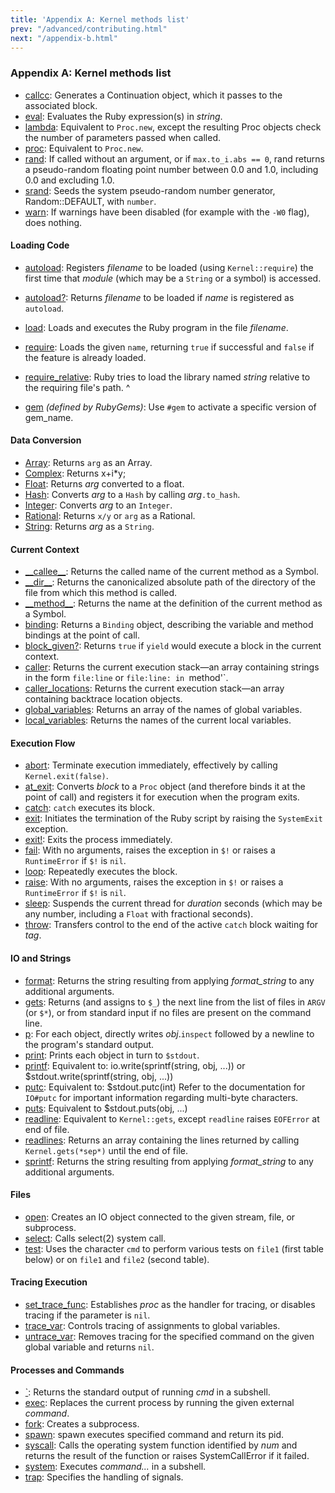 ```yaml
---
title: 'Appendix A: Kernel methods list'
prev: "/advanced/contributing.html"
next: "/appendix-b.html"
---
```


### Appendix A: Kernel methods list[](#appendix-a-kernel-methods-list)



* <a href='https://ruby-doc.org/core-2.6.0/Kernel.html#method-i-callcc'
  class='ruby-doc remote' target='_blank'>callcc</a>\: Generates a
  Continuation object, which it passes to the associated block.
* <a href='https://ruby-doc.org/core-2.6.0/Kernel.html#method-i-eval'
  class='ruby-doc remote' target='_blank'>eval</a>\: Evaluates the Ruby
  expression(s) in *string*.
* <a href='https://ruby-doc.org/core-2.6.0/Kernel.html#method-i-lambda'
  class='ruby-doc remote' target='_blank'>lambda</a>\: Equivalent to
  `Proc.new`, except the resulting Proc objects check the number of
  parameters passed when called.
* <a href='https://ruby-doc.org/core-2.6.0/Kernel.html#method-i-proc'
  class='ruby-doc remote' target='_blank'>proc</a>\: Equivalent to
  `Proc.new`.
* <a href='https://ruby-doc.org/core-2.6.0/Kernel.html#method-i-rand'
  class='ruby-doc remote' target='_blank'>rand</a>\: If called without
  an argument, or if `max.to_i.abs == 0`, rand returns a pseudo-random
  floating point number between 0.0 and 1.0, including 0.0 and excluding
  1.0.
* <a href='https://ruby-doc.org/core-2.6.0/Kernel.html#method-i-srand'
  class='ruby-doc remote' target='_blank'>srand</a>\: Seeds the system
  pseudo-random number generator, Random::DEFAULT, with `number`.
* <a href='https://ruby-doc.org/core-2.6.0/Kernel.html#method-i-warn'
  class='ruby-doc remote' target='_blank'>warn</a>\: If warnings have
  been disabled (for example with the `-W0` flag), does nothing.

#### Loading Code[](#loading-code)

* <a
  href='https://ruby-doc.org/core-2.6.0/Kernel.html#method-i-autoload'
  class='ruby-doc remote' target='_blank'>autoload</a>\: Registers
  *filename* to be loaded (using `Kernel::require`) the first time that
  *module* (which may be a `String` or a symbol) is accessed.
* <a
  href='https://ruby-doc.org/core-2.6.0/Kernel.html#method-i-autoload-3F'
  class='ruby-doc remote' target='_blank'>autoload?</a>\: Returns
  *filename* to be loaded if *name* is registered as `autoload`.
* <a href='https://ruby-doc.org/core-2.6.0/Kernel.html#method-i-load'
  class='ruby-doc remote' target='_blank'>load</a>\: Loads and executes
  the Ruby program in the file *filename*.
* <a href='https://ruby-doc.org/core-2.6.0/Kernel.html#method-i-require'
  class='ruby-doc remote' target='_blank'>require</a>\: Loads the given
  `name`, returning `true` if successful and `false` if the feature is
  already loaded.
* <a
  href='https://ruby-doc.org/core-2.6.0/Kernel.html#method-i-require_relative'
  class='ruby-doc remote' target='_blank'>require\_relative</a>\: Ruby
  tries to load the library named *string* relative to the requiring
  file's path.
^

* <a
  href='https://ruby-doc.org/stdlib-2.6.0/libdoc/rubygems/rdoc/Kernel.html#method-i-gem'
  class='ruby-doc remote' target='_blank'>gem</a> *(defined by
  RubyGems)*\: Use `#gem` to activate a specific version of gem\_name.

#### Data Conversion[](#data-conversion)

* <a href='https://ruby-doc.org/core-2.6.0/Kernel.html#method-i-Array'
  class='ruby-doc remote' target='_blank'>Array</a>\: Returns `arg` as
  an Array.
* <a href='https://ruby-doc.org/core-2.6.0/Kernel.html#method-i-Complex'
  class='ruby-doc remote' target='_blank'>Complex</a>\: Returns x+i\*y;
* <a href='https://ruby-doc.org/core-2.6.0/Kernel.html#method-i-Float'
  class='ruby-doc remote' target='_blank'>Float</a>\: Returns *arg*
  converted to a float.
* <a href='https://ruby-doc.org/core-2.6.0/Kernel.html#method-i-Hash'
  class='ruby-doc remote' target='_blank'>Hash</a>\: Converts *arg* to a
  `Hash` by calling *arg*`.to_hash`.
* <a href='https://ruby-doc.org/core-2.6.0/Kernel.html#method-i-Integer'
  class='ruby-doc remote' target='_blank'>Integer</a>\: Converts *arg*
  to an `Integer`.
* <a
  href='https://ruby-doc.org/core-2.6.0/Kernel.html#method-i-Rational'
  class='ruby-doc remote' target='_blank'>Rational</a>\: Returns `x/y`
  or `arg` as a Rational.
* <a href='https://ruby-doc.org/core-2.6.0/Kernel.html#method-i-String'
  class='ruby-doc remote' target='_blank'>String</a>\: Returns *arg* as
  a `String`.

#### Current Context[](#current-context)

* <a
  href='https://ruby-doc.org/core-2.6.0/Kernel.html#method-i-__callee__'
  class='ruby-doc remote' target='_blank'>\_\_callee\_\_</a>\: Returns
  the called name of the current method as a Symbol.
* <a href='https://ruby-doc.org/core-2.6.0/Kernel.html#method-i-__dir__'
  class='ruby-doc remote' target='_blank'>\_\_dir\_\_</a>\: Returns the
  canonicalized absolute path of the directory of the file from which
  this method is called.
* <a
  href='https://ruby-doc.org/core-2.6.0/Kernel.html#method-i-__method__'
  class='ruby-doc remote' target='_blank'>\_\_method\_\_</a>\: Returns
  the name at the definition of the current method as a Symbol.
* <a href='https://ruby-doc.org/core-2.6.0/Kernel.html#method-i-binding'
  class='ruby-doc remote' target='_blank'>binding</a>\: Returns a
  `Binding` object, describing the variable and method bindings at the
  point of call.
* <a
  href='https://ruby-doc.org/core-2.6.0/Kernel.html#method-i-block_given-3F'
  class='ruby-doc remote' target='_blank'>block\_given?</a>\: Returns
  `true` if `yield` would execute a block in the current context.
* <a href='https://ruby-doc.org/core-2.6.0/Kernel.html#method-i-caller'
  class='ruby-doc remote' target='_blank'>caller</a>\: Returns the
  current execution stack—an array containing strings in the form
  `file:line` or `file:line: in `method'\`.
* <a
  href='https://ruby-doc.org/core-2.6.0/Kernel.html#method-i-caller_locations'
  class='ruby-doc remote' target='_blank'>caller\_locations</a>\:
  Returns the current execution stack—an array containing backtrace
  location objects.
* <a
  href='https://ruby-doc.org/core-2.6.0/Kernel.html#method-i-global_variables'
  class='ruby-doc remote' target='_blank'>global\_variables</a>\:
  Returns an array of the names of global variables.
* <a
  href='https://ruby-doc.org/core-2.6.0/Kernel.html#method-i-local_variables'
  class='ruby-doc remote' target='_blank'>local\_variables</a>\: Returns
  the names of the current local variables.

#### Execution Flow[](#execution-flow)

* <a href='https://ruby-doc.org/core-2.6.0/Kernel.html#method-i-abort'
  class='ruby-doc remote' target='_blank'>abort</a>\: Terminate
  execution immediately, effectively by calling `Kernel.exit(false)`.
* <a href='https://ruby-doc.org/core-2.6.0/Kernel.html#method-i-at_exit'
  class='ruby-doc remote' target='_blank'>at\_exit</a>\: Converts
  *block* to a `Proc` object (and therefore binds it at the point of
  call) and registers it for execution when the program exits.
* <a href='https://ruby-doc.org/core-2.6.0/Kernel.html#method-i-catch'
  class='ruby-doc remote' target='_blank'>catch</a>\: `catch` executes
  its block.
* <a href='https://ruby-doc.org/core-2.6.0/Kernel.html#method-i-exit'
  class='ruby-doc remote' target='_blank'>exit</a>\: Initiates the
  termination of the Ruby script by raising the `SystemExit` exception.
* <a href='https://ruby-doc.org/core-2.6.0/Kernel.html#method-i-exit-21'
  class='ruby-doc remote' target='_blank'>exit!</a>\: Exits the process
  immediately.
* <a href='https://ruby-doc.org/core-2.6.0/Kernel.html#method-i-fail'
  class='ruby-doc remote' target='_blank'>fail</a>\: With no arguments,
  raises the exception in `$!` or raises a `RuntimeError` if `$!` is
  `nil`.
* <a href='https://ruby-doc.org/core-2.6.0/Kernel.html#method-i-loop'
  class='ruby-doc remote' target='_blank'>loop</a>\: Repeatedly executes
  the block.
* <a href='https://ruby-doc.org/core-2.6.0/Kernel.html#method-i-raise'
  class='ruby-doc remote' target='_blank'>raise</a>\: With no arguments,
  raises the exception in `$!` or raises a `RuntimeError` if `$!` is
  `nil`.
* <a href='https://ruby-doc.org/core-2.6.0/Kernel.html#method-i-sleep'
  class='ruby-doc remote' target='_blank'>sleep</a>\: Suspends the
  current thread for *duration* seconds (which may be any number,
  including a `Float` with fractional seconds).
* <a href='https://ruby-doc.org/core-2.6.0/Kernel.html#method-i-throw'
  class='ruby-doc remote' target='_blank'>throw</a>\: Transfers control
  to the end of the active `catch` block waiting for *tag*.

#### IO and Strings[](#io-and-strings)

* <a href='https://ruby-doc.org/core-2.6.0/Kernel.html#method-i-format'
  class='ruby-doc remote' target='_blank'>format</a>\: Returns the
  string resulting from applying *format\_string* to any additional
  arguments.
* <a href='https://ruby-doc.org/core-2.6.0/Kernel.html#method-i-gets'
  class='ruby-doc remote' target='_blank'>gets</a>\: Returns (and
  assigns to `$_`) the next line from the list of files in `ARGV` (or
  `$*`), or from standard input if no files are present on the command
  line.
* <a href='https://ruby-doc.org/core-2.6.0/Kernel.html#method-i-p'
  class='ruby-doc remote' target='_blank'>p</a>\: For each object,
  directly writes *obj*.`inspect` followed by a newline to the program's
  standard output.
* <a href='https://ruby-doc.org/core-2.6.0/Kernel.html#method-i-print'
  class='ruby-doc remote' target='_blank'>print</a>\: Prints each object
  in turn to `$stdout`.
* <a href='https://ruby-doc.org/core-2.6.0/Kernel.html#method-i-printf'
  class='ruby-doc remote' target='_blank'>printf</a>\: Equivalent to:
  io.write(sprintf(string, obj, ...)) or $stdout.write(sprintf(string,
  obj, ...))
* <a href='https://ruby-doc.org/core-2.6.0/Kernel.html#method-i-putc'
  class='ruby-doc remote' target='_blank'>putc</a>\: Equivalent to:
  $stdout.putc(int) Refer to the documentation for `IO#putc` for
  important information regarding multi-byte characters.
* <a href='https://ruby-doc.org/core-2.6.0/Kernel.html#method-i-puts'
  class='ruby-doc remote' target='_blank'>puts</a>\: Equivalent to
  $stdout.puts(obj, ...)
* <a
  href='https://ruby-doc.org/core-2.6.0/Kernel.html#method-i-readline'
  class='ruby-doc remote' target='_blank'>readline</a>\: Equivalent to
  `Kernel::gets`, except `readline` raises `EOFError` at end of file.
* <a
  href='https://ruby-doc.org/core-2.6.0/Kernel.html#method-i-readlines'
  class='ruby-doc remote' target='_blank'>readlines</a>\: Returns an
  array containing the lines returned by calling `Kernel.gets(*sep*)`
  until the end of file.
* <a href='https://ruby-doc.org/core-2.6.0/Kernel.html#method-i-sprintf'
  class='ruby-doc remote' target='_blank'>sprintf</a>\: Returns the
  string resulting from applying *format\_string* to any additional
  arguments.

#### Files[](#files)

* <a href='https://ruby-doc.org/core-2.6.0/Kernel.html#method-i-open'
  class='ruby-doc remote' target='_blank'>open</a>\: Creates an IO
  object connected to the given stream, file, or subprocess.
* <a href='https://ruby-doc.org/core-2.6.0/Kernel.html#method-i-select'
  class='ruby-doc remote' target='_blank'>select</a>\: Calls select(2)
  system call.
* <a href='https://ruby-doc.org/core-2.6.0/Kernel.html#method-i-test'
  class='ruby-doc remote' target='_blank'>test</a>\: Uses the character
  `cmd` to perform various tests on `file1` (first table below) or on
  `file1` and `file2` (second table).

#### Tracing Execution[](#tracing-execution)

* <a
  href='https://ruby-doc.org/core-2.6.0/Kernel.html#method-i-set_trace_func'
  class='ruby-doc remote' target='_blank'>set\_trace\_func</a>\:
  Establishes *proc* as the handler for tracing, or disables tracing if
  the parameter is `nil`.
* <a
  href='https://ruby-doc.org/core-2.6.0/Kernel.html#method-i-trace_var'
  class='ruby-doc remote' target='_blank'>trace\_var</a>\: Controls
  tracing of assignments to global variables.
* <a
  href='https://ruby-doc.org/core-2.6.0/Kernel.html#method-i-untrace_var'
  class='ruby-doc remote' target='_blank'>untrace\_var</a>\: Removes
  tracing for the specified command on the given global variable and
  returns `nil`.

#### Processes and Commands[](#processes-and-commands)

* <a href='https://ruby-doc.org/core-2.6.0/Kernel.html#method-i-60'
  class='ruby-doc remote' target='_blank'>\`</a>\: Returns the standard
  output of running *cmd* in a subshell.
* <a href='https://ruby-doc.org/core-2.6.0/Kernel.html#method-i-exec'
  class='ruby-doc remote' target='_blank'>exec</a>\: Replaces the
  current process by running the given external *command*.
* <a href='https://ruby-doc.org/core-2.6.0/Kernel.html#method-i-fork'
  class='ruby-doc remote' target='_blank'>fork</a>\: Creates a
  subprocess.
* <a href='https://ruby-doc.org/core-2.6.0/Kernel.html#method-i-spawn'
  class='ruby-doc remote' target='_blank'>spawn</a>\: spawn executes
  specified command and return its pid.
* <a href='https://ruby-doc.org/core-2.6.0/Kernel.html#method-i-syscall'
  class='ruby-doc remote' target='_blank'>syscall</a>\: Calls the
  operating system function identified by *num* and returns the result
  of the function or raises SystemCallError if it failed.
* <a href='https://ruby-doc.org/core-2.6.0/Kernel.html#method-i-system'
  class='ruby-doc remote' target='_blank'>system</a>\: Executes
  *command...* in a subshell.
* <a href='https://ruby-doc.org/core-2.6.0/Kernel.html#method-i-trap'
  class='ruby-doc remote' target='_blank'>trap</a>\: Specifies the
  handling of signals.

